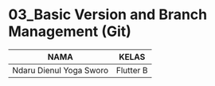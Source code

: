 # 03_Basic Version and Branch Management (Git)

| NAMA |  KELAS
|--|--|
| Ndaru Dienul Yoga Sworo  |  Flutter B

